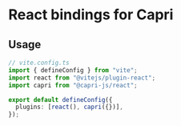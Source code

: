 # React bindings for Capri

## Usage

```ts
// vite.config.ts
import { defineConfig } from "vite";
import react from "@vitejs/plugin-react";
import capri from "@capri-js/react";

export default defineConfig({
  plugins: [react(), capri({})],
});
```
